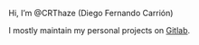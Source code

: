 Hi, I’m @CRThaze (Diego Fernando Carrión)

I mostly maintain my personal projects on [Gitlab](https://gitlab.com/CRThaze).

<!---
CRThaze/CRThaze is a ✨ special ✨ repository because its `README.md` (this file) appears on your GitHub profile.
You can click the Preview link to take a look at your changes.
--->
